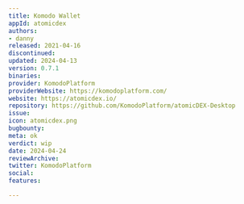 ```yaml
---
title: Komodo Wallet
appId: atomicdex
authors:
- danny
released: 2021-04-16
discontinued: 
updated: 2024-04-13
version: 0.7.1
binaries: 
provider: KomodoPlatform
providerWebsite: https://komodoplatform.com/
website: https://atomicdex.io/
repository: https://github.com/KomodoPlatform/atomicDEX-Desktop
issue: 
icon: atomicdex.png
bugbounty: 
meta: ok
verdict: wip
date: 2024-04-24
reviewArchive: 
twitter: KomodoPlatform
social: 
features: 

---
```


